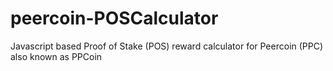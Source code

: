 peercoin-POSCalculator
======================

Javascript based Proof of Stake (POS) reward calculator for Peercoin (PPC) also known as PPCoin
